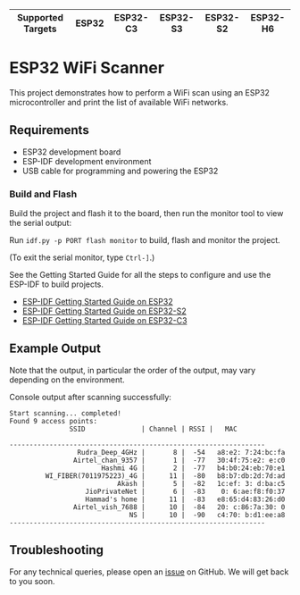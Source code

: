 | Supported Targets | ESP32 | ESP32-C3 | ESP32-S3 | ESP32-S2 | ESP32-H6 |
| ----------------- | ----- | -------- | -------- | -------- | -------- |

# ESP32 WiFi Scanner

This project demonstrates how to perform a WiFi scan using an ESP32 microcontroller and print the list of available WiFi networks.

## Requirements

- ESP32 development board
- ESP-IDF development environment
- USB cable for programming and powering the ESP32

### Build and Flash

Build the project and flash it to the board, then run the monitor tool to view the serial output:

Run `idf.py -p PORT flash monitor` to build, flash and monitor the project.

(To exit the serial monitor, type ``Ctrl-]``.)

See the Getting Started Guide for all the steps to configure and use the ESP-IDF to build projects.

* [ESP-IDF Getting Started Guide on ESP32](https://docs.espressif.com/projects/esp-idf/en/latest/esp32/get-started/index.html)
* [ESP-IDF Getting Started Guide on ESP32-S2](https://docs.espressif.com/projects/esp-idf/en/latest/esp32s2/get-started/index.html)
* [ESP-IDF Getting Started Guide on ESP32-C3](https://docs.espressif.com/projects/esp-idf/en/latest/esp32c3/get-started/index.html)

## Example Output
Note that the output, in particular the order of the output, may vary depending on the environment.

Console output after scanning successfully:

```
Start scanning... completed!
Found 9 access points:
               SSID              | Channel | RSSI |   MAC

----------------------------------------------------------------
                 Rudra_Deep_4GHz |       8 |  -54   a8:e2: 7:24:bc:fa   
                Airtel_chan_9357 |       1 |  -77   30:4f:75:e2: e:c0
                       Hashmi 4G |       2 |  -77   b4:b0:24:eb:70:e1   
         WI_FIBER(7011975223)_4G |      11 |  -80   b8:b7:db:2d:7d:ad
                           Akash |       5 |  -82   1c:ef: 3: d:ba:c5
                   JioPrivateNet |       6 |  -83    0: 6:ae:f8:f0:37   
                   Hammad's home |      11 |  -83   e8:65:d4:83:26:d0
                Airtel_vish_7688 |      10 |  -84   20: c:86:7a:30: 0   
                              NS |      10 |  -90   c4:70: b:d1:ee:a8   
----------------------------------------------------------------
```

## Troubleshooting

For any technical queries, please open an [issue](https://github.com/espressif/esp-idf/issues) on GitHub. We will get back to you soon.

